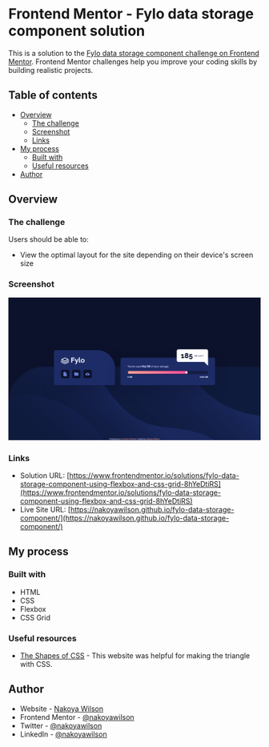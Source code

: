 # Frontend Mentor - Fylo data storage component solution

This is a solution to the [Fylo data storage component challenge on Frontend Mentor](https://www.frontendmentor.io/challenges/fylo-data-storage-component-1dZPRbV5n). Frontend Mentor challenges help you improve your coding skills by building realistic projects.

## Table of contents

- [Overview](#overview)
  - [The challenge](#the-challenge)
  - [Screenshot](#screenshot)
  - [Links](#links)
- [My process](#my-process)
  - [Built with](#built-with)
  - [Useful resources](#useful-resources)
- [Author](#author)

## Overview

### The challenge

Users should be able to:

- View the optimal layout for the site depending on their device's screen size

### Screenshot

![](./images/screenshot.png)

### Links

- Solution URL: [https://www.frontendmentor.io/solutions/fylo-data-storage-component-using-flexbox-and-css-grid-8hYeDtiRS](https://www.frontendmentor.io/solutions/fylo-data-storage-component-using-flexbox-and-css-grid-8hYeDtiRS)
- Live Site URL: [https://nakoyawilson.github.io/fylo-data-storage-component/](https://nakoyawilson.github.io/fylo-data-storage-component/)

## My process

### Built with

- HTML
- CSS
- Flexbox
- CSS Grid

### Useful resources

- [The Shapes of CSS](https://css-tricks.com/the-shapes-of-css/) - This website was helpful for making the triangle with CSS.

## Author

- Website - [Nakoya Wilson](https://nakoyawilson.netlify.app/)
- Frontend Mentor - [@nakoyawilson](https://www.frontendmentor.io/profile/nakoyawilson)
- Twitter - [@nakoyawilson](https://twitter.com/nakoyawilson)
- LinkedIn - [@nakoyawilson](https://www.linkedin.com/in/nakoyawilson/)
